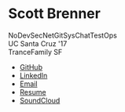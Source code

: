 Scott Brenner
=============

NoDevSecNetGitSysChatTestOps  
UC Santa Cruz '17  
TranceFamily SF

*   [GitHub](https://github.com/scottbrenner)
*   [LinkedIn](https://www.linkedin.com/in/scottabrenner)
*   [Email](mailto:scott@scottbrenner.me)
*   [Resume](https://docs.google.com/document/d/10etTXDmcH4m9HnkGBpYavsHpShdez8F8LQ0jUW32fSg/edit?usp=sharing)
*   [SoundCloud](https://soundcloud.com/scottstimo)
